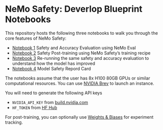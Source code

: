 # NeMo Safety: Deverlop Blueprint Notebooks

This repository hosts the following three notebooks to walk you through the core features of NeMo Safety:

- [Notebook 1]() Safety and Accuracy Evaluation using NeMo Eval
- [Notebook 2]() Safety Post-training using NeMo Safety’s training recipe 
- [Notebook 3]() Re-running the same safety and accuracy evaluation to understand how the model has improved
- [Notebook 4]() Model Safety Repord Card

The notebooks assume that the user has 8x H100 80GB GPUs or similar computational resources. You can use [NVIDIA Brev](https://developer.nvidia.com/brev) to launch an instance. 

You will need to generate the following API keys
- `NVIDIA_API_KEY` from [build.nvidia.com](https://build.nvidia.com/)
- `HF_TOKEN` from [HF Hub](https://huggingface.co/models)

For post-training, you can optionally use [Weights & Biases](https://wandb.ai/home) for experiment tracking. 
